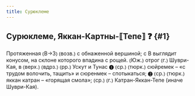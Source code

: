 ```yaml
---
title: Сурюклеме
---
```

## Сурюклеме, Яккан-Картны-⟦Тепе⟧ ❓ {#1}

Протяженная ⦅В→З⦆ ⦅возв.⦆ с обнаженной вершиной; с В выглядит конусом, на склоне которого впадина с рощей. ⦅Юж.⦆ отрог ⦅г.⦆ Шуври-Кая, в ⦅верх.⦆ ⦅вдрз.⦆ ⦅рр.⦆ Ускут и Тунас ❶ ⦅ср.⦆ ⦅тюрк.⦆ сюйремек – «с трудом волочить, тащить» и сюренмек – спотыкаться; ❷ ⦅ср.⦆ ⦅тюрк.⦆ яккан катран – «горящая смола»; ⦅ср.⦆ ⦅г.⦆ Катран-Яккан-Тепе (иначе Шуври-Кая).
